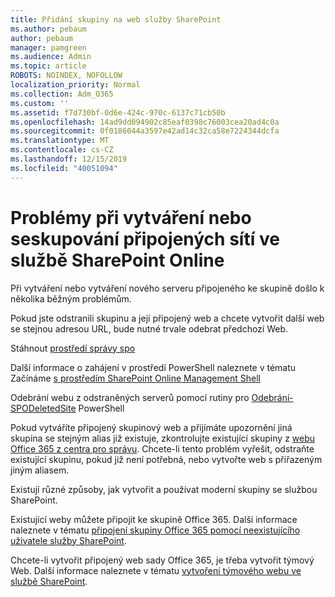 ```yaml
---
title: Přidání skupiny na web služby SharePoint
ms.author: pebaum
author: pebaum
manager: pamgreen
ms.audience: Admin
ms.topic: article
ROBOTS: NOINDEX, NOFOLLOW
localization_priority: Normal
ms.collection: Adm_O365
ms.custom: ''
ms.assetid: f7d730bf-0d6e-424c-970c-6137c71cb50b
ms.openlocfilehash: 14ad9dd094902c85eaf0398c76003cea20ad4c0a
ms.sourcegitcommit: 0f0186044a3597e42ad14c32ca58e7224344dcfa
ms.translationtype: MT
ms.contentlocale: cs-CZ
ms.lasthandoff: 12/15/2019
ms.locfileid: "40051094"
---
```

# <a name="issues-when-creating-or-group-connected-sites-in-sharepoint-online"></a>Problémy při vytváření nebo seskupování připojených sítí ve službě SharePoint Online

Při vytváření nebo vytváření nového serveru připojeného ke skupině došlo k několika běžným problémům.

 Pokud jste odstranili skupinu a její připojený web a chcete vytvořit další web se stejnou adresou URL, bude nutné trvale odebrat předchozí Web.

Stáhnout [prostředí správy spo](https://support.office.com/article/introduction-to-the-sharepoint-online-management-shell-c16941c3-19b4-4710-8056-34c034493429)

 Další informace o zahájení v prostředí PowerShell naleznete v tématu Začínáme [s prostředím SharePoint Online Management Shell](https://docs.microsoft.com/powershell/module/sharepoint-online/remove-sposite?view=sharepoint-ps)

Odebrání webu z odstraněných serverů pomocí rutiny pro [Odebrání-SPODeletedSite](https://docs.microsoft.com/powershell/module/sharepoint-online/remove-sposite?view=sharepoint-ps) PowerShell

Pokud vytváříte připojený skupinový web a přijímáte upozornění jiná skupina se stejným alias již existuje, zkontrolujte existující skupiny z [webu Office 365 z centra pro správu](https://admin.microsoft.com/Adminportal/Home?source=applauncher#/groups). Chcete-li tento problém vyřešit, odstraňte existující skupinu, pokud již není potřebná, nebo vytvořte web s přiřazeným jiným aliasem.

Existují různé způsoby, jak vytvořit a používat moderní skupiny se službou SharePoint.

Existující weby můžete připojit ke skupině Office 365. Další informace naleznete v tématu [připojení skupiny Office 365 pomocí neexistujícího uživatele služby SharePoint](https://docs.microsoft.com/sharepoint/dev/transform/modernize-connect-to-office365-group#connect-an-office-365-group-using-the-sharepoint-user-interface).

Chcete-li vytvořit připojený web sady Office 365, je třeba vytvořit týmový Web. Další informace naleznete v tématu [vytvoření týmového webu ve službě SharePoint](https://support.office.com/article/create-a-team-site-in-sharepoint-ef10c1e7-15f3-42a3-98aa-b5972711777d).

